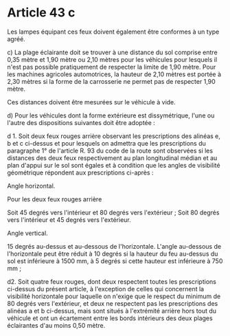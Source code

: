 # Article 43 c

Les lampes équipant ces feux doivent également être conformes à un type agréé.

c) La plage éclairante doit se trouver à une distance du sol comprise entre  0,35 mètre et 1,90 mètre ou 2,10 mètres pour les véhicules pour lesquels il  n'est pas possible pratiquement de respecter la limite de 1,90 mètre. Pour les  machines agricoles automotrices, la hauteur de 2,10 mètres est portée à 2,30  mètres si la forme de la carrosserie ne permet pas de respecter 1,90 mètre.

Ces distances doivent être mesurées sur le véhicule à vide.

d) Pour les véhicules dont la forme extérieure est dissymé­trique, l'une ou l'autre des dispositions suivantes doit être adoptée :

d 1. Soit deux feux rouges arrière observant les prescriptions des alinéas e, b et c ci-dessus et pour lesquels on admettra que les prescriptions du paragraphe 1° de l'article R. 93 du code de la route sont observées si les distances des deux feux respectivement au plan longitudinal médian et au plan d'appui sur le sol sont égales et à condition que les angles de visibilité géométrique répondent aux prescriptions ci-après :

Angle horizontal.

Pour les deux feux rouges arrière

Soit 45 degrés vers l'intérieur et 80 degrés vers l'extérieur ; Soit 80 degrés vers l'intérieur et 45 degrés vers l'extérieur.

Angle vertical.

15 degrés au-dessus et au-dessous de l'horizontale. L'angle au-dessous de l'horizontale peut être réduit à 10 degrés si la hauteur du feu au-dessus du sol est inférieure à 1500 mm, à 5 degrés si cette hauteur est inférieure à 750 mm ;

d2. Soit quatre feux rouges, dont deux respectent toutes les prescriptions ci-dessus du présent article, à l'exception de celles qui concernent la visibilité horizontale pour laquelle on n'exige que le respect du minimum de 80 degrés vers l'extérieur, et deux ne respectent pas les prescriptions des alinéas a et b ci-dessus, mais sont situés à l'extrémité arrière hors tout du véhicule et ont un écartement entre les bords intérieurs des deux plages éclairantes d'au moins 0,50 mètre.
